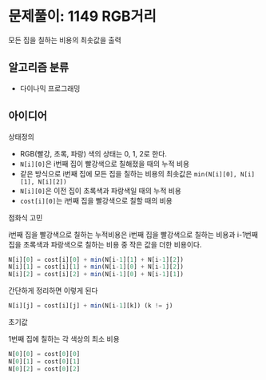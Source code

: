# 문제풀이: 1149 RGB거리

모든 집을 칠하는 비용의 최솟값을 출력

## 알고리즘 분류

- 다이나믹 프로그래밍

## 아이디어

상태정의

- RGB(빨강, 초록, 파랑) 색의 상태는 0, 1, 2로 한다.
- `N[i][0]`은 i번째 집이 빨강색으로 칠해졌을 때의 누적 비용
- 같은 방식으로 i번째 집에 모든 집을 칠하는 비용의 최솟값은 `min(N[i][0], N[i][1], N[i][2])`
- `N[i][0]`은 이전 집이 초록색과 파랑색일 때의 누적 비용
- `cost[i][0]`는 i번째 집을 빨강색으로 칠할 때의 비용

점화식 고민

i번째 집을 빨강색으로 칠하는 누적비용은 i번째 집을 빨강색으로 칠하는 비용과 i-1번째 집을 초록색과 파랑색으로 칠하는 비용 중 작은 값을 더한 비용이다.

```js
N[i][0] = cost[i][0] + min(N[i-1][1] + N[i-1][2])
N[i][1] = cost[i][1] + min(N[i-1][0] + N[i-1][2])
N[i][2] = cost[i][2] + min(N[i-1][0] + N[i-1][1])
```

간단하게 정리하면 이렇게 된다

```js
N[i][j] = cost[i][j] + min(N[i-1][k]) (k != j)
```

초기값

1번째 집에 칠하는 각 색상의 최소 비용

```js
N[0][0] = cost[0][0]
N[0][1] = cost[0][1]
N[0][2] = cost[0][2]
```
